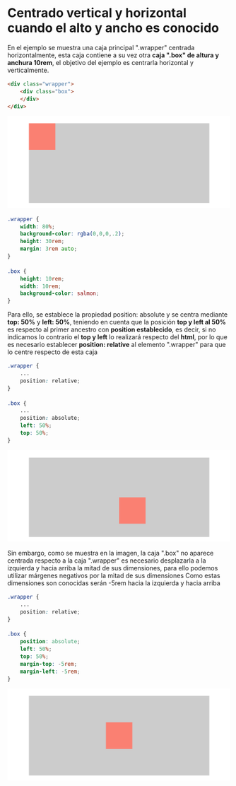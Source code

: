 # Centrado vertical y horizontal cuando el alto y ancho es conocido

En el ejemplo se muestra una caja principal ".wrapper" centrada horizontalmente, esta caja contiene a su vez otra **caja ".box" de altura y anchura 10rem**, el objetivo del ejemplo es centrarla horizontal y verticalmente.

```html
<div class="wrapper">
    <div class="box">
    </div>
</div>
```

![01-state](./doc/img/01-state.png)

```scss
.wrapper {
    width: 80%;
    background-color: rgba(0,0,0,.2);
    height: 30rem;
    margin: 3rem auto;
}

.box {
    height: 10rem;
    width: 10rem;
    background-color: salmon;
}
```

Para ello, se establece la propiedad position: absolute y se centra mediante **top: 50%** y **left: 50%**, teniendo en cuenta que la posición **top y left al 50%** es respecto al primer ancestro con **position establecido**, es decir, si no indicamos lo contrario el **top y left** lo realizará respecto del **html**, por lo que es necesario establecer **position: relative** al elemento ".wrapper" para que lo centre respecto de esta caja

```scss
.wrapper {
    ...
    position: relative;
}

.box {
    ...
    position: absolute;
    left: 50%;
    top: 50%;
}
```

![02-state](./doc/img/02-state.png)

Sin embargo, como se muestra en la imagen, la caja ".box" no aparece centrada respecto a la caja ".wrapper" es necesario desplazarla a la izquierda y hacia arriba la mitad de sus dimensiones, para ello podemos utilizar márgenes negativos por la mitad de sus dimensiones
Como estas dimensiones son conocidas serán -5rem hacia la izquierda y hacia arriba

```scss
.wrapper {
    ...
    position: relative;
}

.box {
    position: absolute;
    left: 50%;
    top: 50%;
    margin-top: -5rem;
    margin-left: -5rem;
}
```

![03-state](./doc/img/03-state.png)
